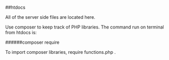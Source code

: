 ##htdocs

All of the server side files are located here. 

Use composer to keep track of PHP libraries. The command run on terminal from htdocs is:

######composer require <library-name>

To import composer libraries, require functions.php .



